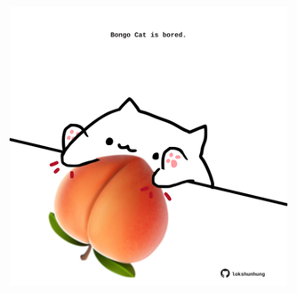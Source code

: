 <!-- built at 16/07/2022, 20:01:06 UTC -->
<p align="center">
  <img width="500" height="500" src="./ReadmeImage.svg">
</p>
